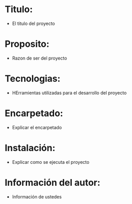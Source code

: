 # Titulo:
- El titulo del proyecto

# Proposito:
- Razon de ser del proyecto

# Tecnologias:
- HErramientas utilizadas para el desarrollo del proyecto

# Encarpetado:
- Explicar el encarpetado

# Instalación:
- Explicar como se ejecuta el proyecto

# Información del autor:
- Información de ustedes